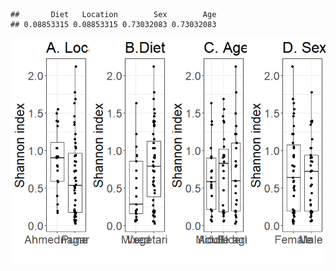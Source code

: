     ##       Diet   Location        Sex        Age 
    ## 0.08853315 0.08853315 0.73032083 0.73032083

![](tse_alpha_files/figure-markdown_strict/alpha-1.png)
